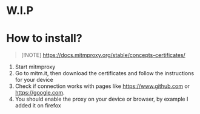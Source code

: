 # W.I.P

# How to install?

> [!NOTE] https://docs.mitmproxy.org/stable/concepts-certificates/

1. Start mitmproxy
2. Go to mitm.it, then download the certificates and follow the instructions for your device
3. Check if connection works with pages like https://www.github.com or https://google.com.
4. You should enable the proxy on your device or browser, by example I added it on firefox
